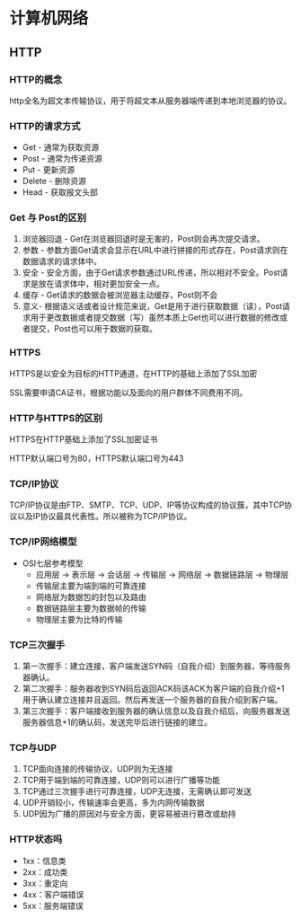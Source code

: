# 计算机网络

## HTTP

### HTTP的概念

http全名为超文本传输协议，用于将超文本从服务器端传递到本地浏览器的协议。

### HTTP的请求方式

- Get - 通常为获取资源
- Post - 通常为传递资源
- Put - 更新资源
- Delete - 删除资源
- Head - 获取报文头部

### Get 与 Post的区别

1. 浏览器回退 - Get在浏览器回退时是无害的，Post则会再次提交请求。
2. 参数 - 参数方面Get请求会显示在URL中进行拼接的形式存在，Post请求则在数据请求的请求体中。
3. 安全 - 安全方面，由于Get请求参数通过URL传递，所以相对不安全。Post请求是放在请求体中，相对更加安全一点。
4. 缓存 - Get请求的数据会被浏览器主动缓存，Post则不会
5. 意义- 根据语义话或者设计规范来说，Get是用于进行获取数据（读），Post请求用于更改数据或者提交数据（写）虽然本质上Get也可以进行数据的修改或者提交，Post也可以用于数据的获取。

### HTTPS

HTTPS是以安全为目标的HTTP通道，在HTTP的基础上添加了SSL加密

SSL需要申请CA证书，根据功能以及面向的用户群体不同费用不同。

### HTTP与HTTPS的区别

HTTPS在HTTP基础上添加了SSL加密证书

HTTP默认端口号为80，HTTPS默认端口号为443

### TCP/IP协议

TCP/IP协议是由FTP、SMTP、TCP、UDP、IP等协议构成的协议簇，其中TCP协议以及IP协议最具代表性。所以被称为TCP/IP协议。

### TCP/IP网络模型

- OSI七层参考模型
  - 应用层 -> 表示层 -> 会话层 -> 传输层 -> 网络层 -> 数据链路层 -> 物理层
  - 传输层主要为端到端的可靠连接
  - 网络层为数据包的封包以及路由
  - 数据链路层主要为数据帧的传输
  - 物理层主要为比特的传输

### TCP三次握手

1. 第一次握手：建立连接，客户端发送SYN码（自我介绍）到服务器，等待服务器确认。
2. 第二次握手：服务器收到SYN码后返回ACK码该ACK为客户端的自我介绍+1 用于确认建立连接并且返回。然后再发送一个服务器的自我介绍到客户端。
3. 第三次握手：客户端接收到服务器的确认信息以及自我介绍后，向服务器发送服务器信息+1的确认码，发送完毕后进行链接的建立。

### TCP与UDP

1. TCP面向连接的传输协议，UDP则为无连接
2. TCP用于端到端的可靠连接，UDP则可以进行广播等功能
3. TCP通过三次握手进行可靠连接，UDP无连接，无需确认即可发送
4. UDP开销较小，传输速率会更高，多为内网传输数据
5. UDP因为广播的原因对与安全方面，更容易被进行篡改或劫持

### HTTP状态吗

- 1xx：信息类
- 2xx：成功类
- 3xx：重定向
- 4xx：客户端错误
- 5xx：服务端错误
